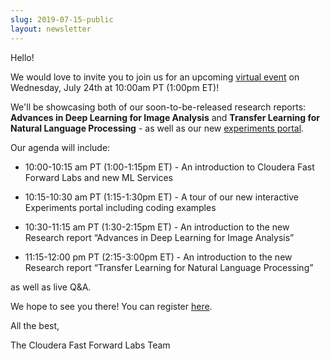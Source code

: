 ```yaml
---
slug: 2019-07-15-public
layout: newsletter
---
```


Hello!  

We would love to invite you to join us for an upcoming [virtual event](https://www.cloudera.com/about/events/webinars/cffl-virtual-event-7-2019.html?utm_medium=email&utm_source=newsletter&utm_campaign=ml&src=newsletter&cid=7012H000001l3VK&utm_content=FFL_Showcase_Organic_AMER_Webinar_2019-07-24) on Wednesday, July 24th at 10:00am PT (1:00pm ET)!

We'll be showcasing both of our soon-to-be-released research reports: **Advances in Deep Learning for Image Analysis** and **Transfer Learning for Natural Language Processing** - as well as our new [experiments portal](https://experiments.fastforwardlabs.com/). 

Our agenda will include:

* 10:00-10:15 am PT (1:00-1:15pm ET) - An introduction to Cloudera Fast Forward Labs and new ML Services

* 10:15-10:30 am PT (1:15-1:30pm ET) - A tour of our new interactive Experiments portal including coding examples

* 10:30-11:15 am PT (1:30-2:15pm ET) - An introduction to the new Research report “Advances in Deep Learning for Image Analysis” 

* 11:15-12:00 pm PT (2:15-3:00pm ET) - An introduction to the new Research report “Transfer Learning for Natural Language Processing”

as well as live Q&A.

We hope to see you there!  You can register [here](https://www.cloudera.com/about/events/webinars/cffl-virtual-event-7-2019.html?utm_medium=email&utm_source=newsletter&utm_campaign=ml&src=newsletter&cid=7012H000001l3VK&utm_content=FFL_Showcase_Organic_AMER_Webinar_2019-07-24).

All the best,

The Cloudera Fast Forward Labs Team